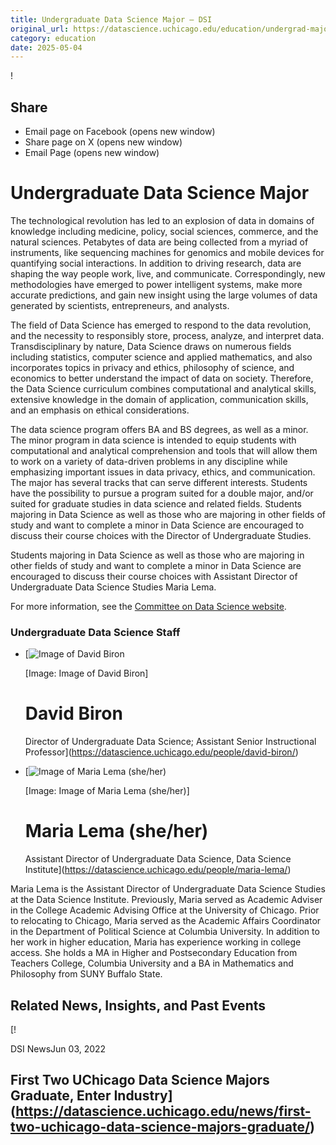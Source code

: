 ```yaml
---
title: Undergraduate Data Science Major – DSI
original_url: https://datascience.uchicago.edu/education/undergrad-major
category: education
date: 2025-05-04
---
```


!

## Share

* Email page on Facebook (opens new window)
* Share page on X (opens new window)
* Email Page (opens new window)

<!-- Table-like structure detected -->

# Undergraduate Data Science Major

The technological revolution has led to an explosion of data in domains of knowledge including medicine, policy, social sciences, commerce, and the natural sciences. Petabytes of data are being collected from a myriad of instruments, like sequencing machines for genomics and mobile devices for quantifying social interactions. In addition to driving research, data are shaping the way people work, live, and communicate. Correspondingly, new methodologies have emerged to power intelligent systems, make more accurate predictions, and gain new insight using the large volumes of data generated by scientists, entrepreneurs, and analysts.

The field of Data Science has emerged to respond to the data revolution, and the necessity to responsibly store, process, analyze, and interpret data. Transdisciplinary by nature, Data Science draws on numerous fields including statistics, computer science and applied mathematics, and also incorporates topics in privacy and ethics, philosophy of science, and economics to better understand the impact of data on society. Therefore, the Data Science curriculum combines computational and analytical skills, extensive knowledge in the domain of application, communication skills, and an emphasis on ethical considerations.

The data science program offers BA and BS degrees, as well as a minor. The minor program in data science is intended to equip students with computational and analytical comprehension and tools that will allow them to work on a variety of data-driven problems in any discipline while emphasizing important issues in data privacy, ethics, and communication. The major has several tracks that can serve different interests. Students have the possibility to pursue a program suited for a double major, and/or suited for graduate studies in data science and related fields. Students majoring in Data Science as well as those who are majoring in other fields of study and want to complete a minor in Data Science are encouraged to discuss their course choices with the Director of Undergraduate Studies.

Students majoring in Data Science as well as those who are majoring in other fields of study and want to complete a minor in Data Science are encouraged to discuss their course choices with Assistant Director of Undergraduate Data Science Studies Maria Lema.

For more information, see the [Committee on Data Science website](https://codas.uchicago.edu/undergraduate-program/).

<!-- Table-like structure detected -->

### Undergraduate Data Science Staff

* [![Image of David Biron](https://datascience.uchicago.edu/wp-content/uploads/2021/11/Biron_David_600x600-300x300.jpeg)

  [Image: Image of David Biron]

  # David Biron

  Director of Undergraduate Data Science; Assistant Senior Instructional Professor](https://datascience.uchicago.edu/people/david-biron/)
* [![Image of Maria Lema (she/her)](https://datascience.uchicago.edu/wp-content/uploads/2022/04/UChicago_DataScienceInstitute_Avatar_MaroonPhoenix_RGB-300x300.png)

  [Image: Image of Maria Lema (she/her)]

  # Maria Lema (she/her)

  Assistant Director of Undergraduate Data Science, Data Science Institute](https://datascience.uchicago.edu/people/maria-lema/)

<!-- Table-like structure detected --><!-- Table-like structure detected -->

Maria Lema is the Assistant Director of Undergraduate Data Science Studies at the Data Science Institute. Previously, Maria served as Academic Adviser in the College Academic Advising Office at the University of Chicago. Prior to relocating to Chicago, Maria served as the Academic Affairs Coordinator in the Department of Political Science at Columbia University. In addition to her work in higher education, Maria has experience working in college access. She holds a MA in Higher and Postsecondary Education from Teachers College, Columbia University and a BA in Mathematics and Philosophy from SUNY Buffalo State.

## Related News, Insights, and Past Events

<!-- Table-like structure detected -->

[!

DSI NewsJun 03, 2022

## First Two UChicago Data Science Majors Graduate, Enter Industry](https://datascience.uchicago.edu/news/first-two-uchicago-data-science-majors-graduate/)